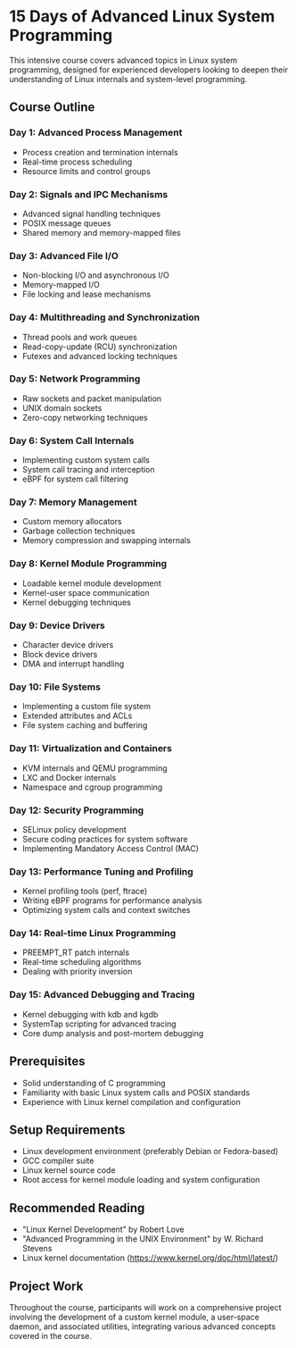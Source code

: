 
# 15 Days of Advanced Linux System Programming

This intensive course covers advanced topics in Linux system programming, designed for experienced developers looking to deepen their understanding of Linux internals and system-level programming.

## Course Outline

### Day 1: Advanced Process Management
- Process creation and termination internals
- Real-time process scheduling
- Resource limits and control groups

### Day 2: Signals and IPC Mechanisms
- Advanced signal handling techniques
- POSIX message queues
- Shared memory and memory-mapped files

### Day 3: Advanced File I/O
- Non-blocking I/O and asynchronous I/O
- Memory-mapped I/O
- File locking and lease mechanisms

### Day 4: Multithreading and Synchronization
- Thread pools and work queues
- Read-copy-update (RCU) synchronization
- Futexes and advanced locking techniques

### Day 5: Network Programming
- Raw sockets and packet manipulation
- UNIX domain sockets
- Zero-copy networking techniques

### Day 6: System Call Internals
- Implementing custom system calls
- System call tracing and interception
- eBPF for system call filtering

### Day 7: Memory Management
- Custom memory allocators
- Garbage collection techniques
- Memory compression and swapping internals

### Day 8: Kernel Module Programming
- Loadable kernel module development
- Kernel-user space communication
- Kernel debugging techniques

### Day 9: Device Drivers
- Character device drivers
- Block device drivers
- DMA and interrupt handling

### Day 10: File Systems
- Implementing a custom file system
- Extended attributes and ACLs
- File system caching and buffering

### Day 11: Virtualization and Containers
- KVM internals and QEMU programming
- LXC and Docker internals
- Namespace and cgroup programming

### Day 12: Security Programming
- SELinux policy development
- Secure coding practices for system software
- Implementing Mandatory Access Control (MAC)

### Day 13: Performance Tuning and Profiling
- Kernel profiling tools (perf, ftrace)
- Writing eBPF programs for performance analysis
- Optimizing system calls and context switches

### Day 14: Real-time Linux Programming
- PREEMPT_RT patch internals
- Real-time scheduling algorithms
- Dealing with priority inversion

### Day 15: Advanced Debugging and Tracing
- Kernel debugging with kdb and kgdb
- SystemTap scripting for advanced tracing
- Core dump analysis and post-mortem debugging

## Prerequisites
- Solid understanding of C programming
- Familiarity with basic Linux system calls and POSIX standards
- Experience with Linux kernel compilation and configuration

## Setup Requirements
- Linux development environment (preferably Debian or Fedora-based)
- GCC compiler suite
- Linux kernel source code
- Root access for kernel module loading and system configuration

## Recommended Reading
- "Linux Kernel Development" by Robert Love
- "Advanced Programming in the UNIX Environment" by W. Richard Stevens
- Linux kernel documentation (https://www.kernel.org/doc/html/latest/)

## Project Work
Throughout the course, participants will work on a comprehensive project involving the development of a custom kernel module, a user-space daemon, and associated utilities, integrating various advanced concepts covered in the course.

```
